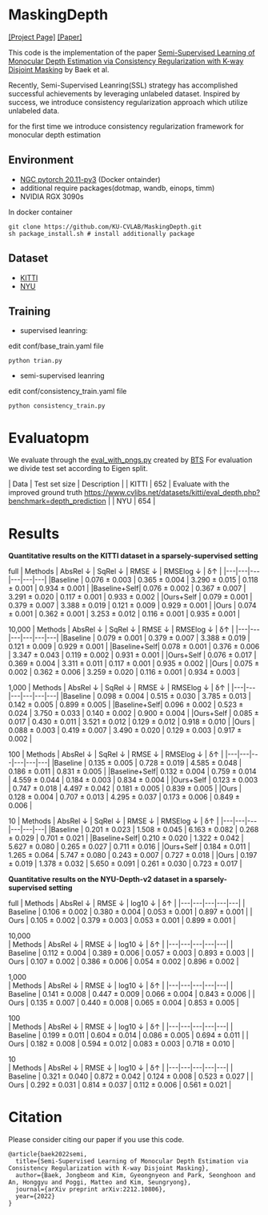 # MaskingDepth
[[Project Page]](https://ku-cvlab.github.io/MaskingDepth/ "Project Page")
[[Paper]](https://arxiv.org/abs/2210.00939)

This code is the implementation of the paper <a href="https://arxiv.org/abs/2212.10806">Semi-Supervised Learning of Monocular Depth Estimation via Consistency Regularization with K-way Disjoint Masking</a> by Baek et al. 

Recently, Semi-Supervised Leanring(SSL) strategy has accomplished successful achievements by leveraging unlabeled dataset. Inspired by success, we introduce consistency regularization approach which utilize unlabeled data.

for the first time we introduce consistency regularization framework for monocular depth estimation 

## Environment
* [NGC pytorch 20.11-py3](https://catalog.ngc.nvidia.com/orgs/nvidia/containers/pytorch/tags) (Docker ontainder)  
* additional require packages(dotmap, wandb, einops, timm)
* NVIDIA RGX 3090s

In docker container
```
git clone https://github.com/KU-CVLAB/MaskingDepth.git
sh package_install.sh # install additionally package 
```

## Dataset
* [KITTI](https://www.cvlibs.net/datasets/kitti/)
* [NYU](https://cs.nyu.edu/~silberman/datasets/nyu_depth_v2.html)

## Training
* supervised leanring:

edit conf/base_train.yaml file 
```
python trian.py
```

* semi-supervised leanring

edit conf/consistency_train.yaml file 
```
python consistency_train.py
```

# Evaluatopm
We evaluate through the [eval_with_pngs.py](https://raw.githubusercontent.com/cogaplex-bts/bts/5a55542ebbe849eb85b5ce9592365225b93d8b28/utils/eval_with_pngs.py) created by [BTS](https://arxiv.org/abs/1907.10326) 
For evaluation we divide test set according to Eigen split.

| Data | Test set size | Description |
| KITTI | 652 | Evaluate with the improved ground truth https://www.cvlibs.net/datasets/kitti/eval_depth.php?benchmark=depth_prediction |
| NYU | 654 | 


# Results

**Quantitative results on the KITTI dataset in a sparsely-supervised setting**

full
| Methods | AbsRel ↓ | SqRel ↓ | RMSE ↓ | RMSElog ↓ | δ↑ |
|---|---|---|---|---|---|
|Baseline | 0.076 ± 0.003 | 0.365 ± 0.004 | 3.290 ± 0.015 | 0.118 ± 0.001 | 0.934 ± 0.001 |
|Baseline+Self| 0.076 ± 0.002 | 0.367 ± 0.007 | 3.291 ± 0.020 | 0.117 ± 0.001 | 0.933 ± 0.002 |
|Ours+Self | 0.079 ± 0.001 | 0.379 ± 0.007 | 3.388 ± 0.019 | 0.121 ± 0.009 | 0.929 ± 0.001 |
|Ours | 0.074 ± 0.001 | 0.362 ± 0.001 | 3.253 ± 0.012 | 0.116 ± 0.001 | 0.935 ± 0.001 |

10,000
| Methods |  AbsRel ↓ | SqRel ↓ | RMSE ↓ | RMSElog ↓ | δ↑ |
|---|---|---|---|---|---|
|Baseline | 0.079 ± 0.001 | 0.379 ± 0.007 | 3.388 ± 0.019 | 0.121 ± 0.009 | 0.929 ± 0.001 |
|Baseline+Self| 0.078 ± 0.001 | 0.376 ± 0.006 | 3.347 ± 0.043 | 0.119 ± 0.002 | 0.931 ± 0.001 |
|Ours+Self | 0.076 ± 0.017 | 0.369 ± 0.004 | 3.311 ± 0.011 | 0.117 ± 0.001 | 0.935 ± 0.002 |
|Ours | 0.075 ± 0.002 | 0.362 ± 0.006 | 3.259 ± 0.020 | 0.116 ± 0.001 | 0.934 ± 0.003 |

1,000
| Methods | AbsRel ↓ | SqRel ↓ | RMSE ↓ | RMSElog ↓ | δ↑ |
|---|---|---|---|---|---|
|Baseline | 0.098 ± 0.004 | 0.515 ± 0.030 | 3.785 ± 0.013 | 0.142 ± 0.005 | 0.899 ± 0.005 |
|Baseline+Self| 0.096 ± 0.002 | 0.523 ± 0.024 | 3.750 ± 0.033 | 0.140 ± 0.002 | 0.900 ± 0.004 |
|Ours+Self | 0.085 ± 0.017 | 0.430 ± 0.011 | 3.521 ± 0.012 | 0.129 ± 0.012 | 0.918 ± 0.010 |
|Ours | 0.088 ± 0.003 | 0.419 ± 0.007 | 3.490 ± 0.020 | 0.129 ± 0.003 | 0.917 ± 0.002 |

100
| Methods | AbsRel ↓ | SqRel ↓ | RMSE ↓ | RMSElog ↓ | δ↑ |
|---|---|---|---|---|---|
|Baseline | 0.135 ± 0.005 | 0.728 ± 0.019 | 4.585 ± 0.048 | 0.186 ± 0.011 | 0.831 ± 0.005 |
|Baseline+Self| 0.132 ± 0.004 | 0.759 ± 0.014 | 4.559 ± 0.044 | 0.184 ± 0.003 | 0.834 ± 0.004 |
|Ours+Self | 0.123 ± 0.003 | 0.747 ± 0.018 | 4.497 ± 0.042 | 0.181 ± 0.005 | 0.839 ± 0.005 |
|Ours | 0.128 ± 0.004 | 0.707 ± 0.013 | 4.295 ± 0.037 | 0.173 ± 0.006 | 0.849 ± 0.006 |

10
| Methods | AbsRel ↓ | SqRel ↓ | RMSE ↓ | RMSElog ↓ | δ↑ |
|---|---|---|---|---|---|
|Baseline | 0.201 ± 0.023 | 1.508 ± 0.045 | 6.163 ± 0.082 | 0.268 ± 0.029 | 0.701 ± 0.021 |
|Baseline+Self| 0.210 ± 0.020 | 1.322 ± 0.042 | 5.627 ± 0.080 | 0.265 ± 0.027 | 0.711 ± 0.016 |
|Ours+Self | 0.184 ± 0.011 | 1.265 ± 0.064 | 5.747 ± 0.080 | 0.243 ± 0.007 | 0.727 ± 0.018 |
|Ours | 0.197 ± 0.019 | 1.378 ± 0.032 | 5.650 ± 0.091 | 0.261 ± 0.030 | 0.723 ± 0.017 |



**Quantitative results on the NYU-Depth-v2 dataset in a sparsely-supervised setting**

full
| Methods | AbsRel ↓ | RMSE ↓ | log10 ↓ | δ↑ |
|---|---|---|---|---|
| Baseline | 0.106 ± 0.002 | 0.380 ± 0.004 | 0.053 ± 0.001 | 0.897 ± 0.001 |
| Ours | 0.105 ± 0.002 | 0.379 ± 0.003 | 0.053 ± 0.001 | 0.899 ± 0.001 |

10,000  
| Methods | AbsRel ↓ | RMSE ↓ | log10 ↓ | δ↑ |
|---|---|---|---|---|
| Baseline | 0.112 ± 0.004 | 0.389 ± 0.006 | 0.057 ± 0.003 | 0.893 ± 0.003 |
| Ours | 0.107 ± 0.002 | 0.386 ± 0.006 | 0.054 ± 0.002 | 0.896 ± 0.002 |

1,000  
| Methods | AbsRel ↓ | RMSE ↓ | log10 ↓ | δ↑ |
|---|---|---|---|---|
| Baseline | 0.141 ± 0.008 | 0.447 ± 0.009 | 0.066 ± 0.004 | 0.843 ± 0.006 |
| Ours | 0.135 ± 0.007 | 0.440 ± 0.008 | 0.065 ± 0.004 | 0.853 ± 0.005 |

100  
| Methods | AbsRel ↓ | RMSE ↓ | log10 ↓ | δ↑ |
|---|---|---|---|---|
| Baseline | 0.199 ± 0.011 | 0.604 ± 0.014 | 0.086 ± 0.005 | 0.694 ± 0.011 |
| Ours | 0.182 ± 0.008 | 0.594 ± 0.012 | 0.083 ± 0.003 | 0.718 ± 0.010 |
        
10  
| Methods | AbsRel ↓ | RMSE ↓ | log10 ↓ | δ↑ |
|---|---|---|---|---|
| Baseline | 0.321 ± 0.040 | 0.872 ± 0.042 | 0.124 ± 0.008 | 0.523 ± 0.027 |
| Ours | 0.292 ± 0.031 | 0.814 ± 0.037 | 0.112 ± 0.006 | 0.561 ± 0.021 |


# Citation
Please consider citing our paper if you use this code. 
```
@article{baek2022semi,
  title={Semi-Supervised Learning of Monocular Depth Estimation via Consistency Regularization with K-way Disjoint Masking},
  author={Baek, Jongbeom and Kim, Gyeongnyeon and Park, Seonghoon and An, Honggyu and Poggi, Matteo and Kim, Seungryong},
  journal={arXiv preprint arXiv:2212.10806},
  year={2022}
}
```
